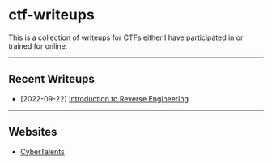 # ctf-writeups

This is a collection of writeups for CTFs either I have participated in or trained for online.

---

## Recent Writeups

- [2022-09-22] [Introduction to Reverse Engineering](./sites/CyberTalents/Introduction-to-Cybersecurity/lesson-23.md)

---

## Websites

- [CyberTalents](./sites/CyberTalents/README.md)
